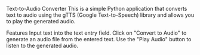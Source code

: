 Text-to-Audio Converter
This is a simple Python application that converts text to audio using the gTTS (Google Text-to-Speech) library and allows you to play the generated audio.

Features
Input text into the text entry field.
Click on "Convert to Audio" to generate an audio file from the entered text.
Use the "Play Audio" button to listen to the generated audio.
